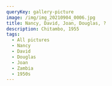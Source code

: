 ```yaml
---
queryKey: gallery-picture
image: /img/img_20210904_0006.jpg
title: Nancy, David, Joan, Douglas, ?
description: Chitambo, 1955
tags:
  - All pictures
  - Nancy
  - David
  - Douglas
  - Joan
  - Zambia
  - 1950s
---
```

